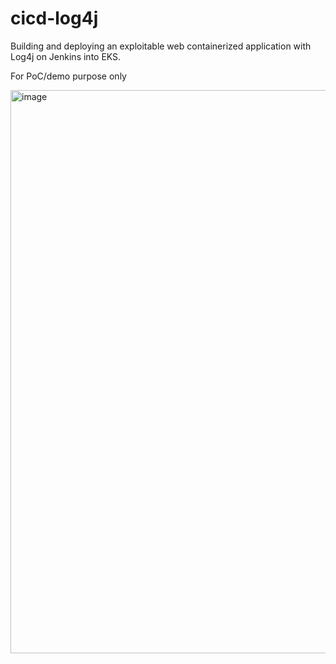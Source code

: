 # cicd-log4j
Building and deploying an exploitable web containerized application with Log4j on Jenkins into EKS.

For PoC/demo purpose only

<img width="901" alt="image" src="https://github.com/user-attachments/assets/a05f6889-852d-41e4-a40a-222002928c2c" />
